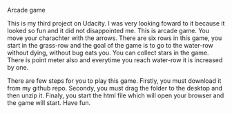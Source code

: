 Arcade game

This is my third project on Udacity. I was very looking foward to it because it looked so fun and it did not disappointed me. This is arcade game. You move your charachter with the arrows. There are six rows in this game, you start in the grass-row and the goal of the game is to go to the water-row without dying, without bug eats you. You can collect stars in the game. There is point meter also and everytime you reach water-row it is increased by one.

There are few steps for you to play this game. 
Firstly, you must download it from my github repo. 
Secondy, you must drag the folder to the desktop and then unzip it. 
Finaly, you start the html file which will open your browser and the game will start. 
Have fun.
